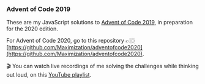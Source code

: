 ### Advent of Code 2019
These are my JavaScript solutions to [Advent of Code 2019](https://adventofcode.com/2019), in preparation for the 2020 edition.

For Advent of Code 2020, go to this repository 👉🏼 [https://github.com/Maximization/adventofcode2020](https://github.com/Maximization/adventofcode2020).

🎬 You can watch live recordings of me solving the challenges while thinking out loud, on this [YouTube playlist](https://www.youtube.com/playlist?list=PLcwI3rn2RsQJpgIP1fo6owuWawXkELfr0).
